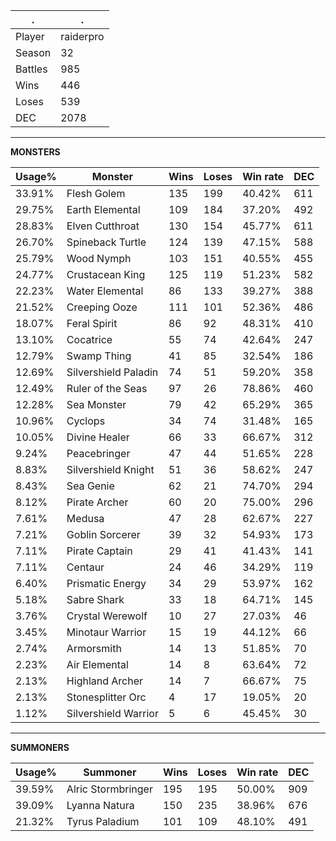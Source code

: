 .|.
|-|-
Player|raiderpro
Season|32
Battles|985
Wins|446
Loses|539
DEC|2078

---
**MONSTERS**

Usage%|Monster|Wins|Loses|Win rate|DEC|
-|-|-|-|-|-|
33.91%|Flesh Golem|135|199|40.42%|611|
29.75%|Earth Elemental|109|184|37.20%|492|
28.83%|Elven Cutthroat|130|154|45.77%|611|
26.70%|Spineback Turtle|124|139|47.15%|588|
25.79%|Wood Nymph|103|151|40.55%|455|
24.77%|Crustacean King|125|119|51.23%|582|
22.23%|Water Elemental|86|133|39.27%|388|
21.52%|Creeping Ooze|111|101|52.36%|486|
18.07%|Feral Spirit|86|92|48.31%|410|
13.10%|Cocatrice|55|74|42.64%|247|
12.79%|Swamp Thing|41|85|32.54%|186|
12.69%|Silvershield Paladin|74|51|59.20%|358|
12.49%|Ruler of the Seas|97|26|78.86%|460|
12.28%|Sea Monster|79|42|65.29%|365|
10.96%|Cyclops|34|74|31.48%|165|
10.05%|Divine Healer|66|33|66.67%|312|
9.24%|Peacebringer|47|44|51.65%|228|
8.83%|Silvershield Knight|51|36|58.62%|247|
8.43%|Sea Genie|62|21|74.70%|294|
8.12%|Pirate Archer|60|20|75.00%|296|
7.61%|Medusa|47|28|62.67%|227|
7.21%|Goblin Sorcerer|39|32|54.93%|173|
7.11%|Pirate Captain|29|41|41.43%|141|
7.11%|Centaur|24|46|34.29%|119|
6.40%|Prismatic Energy|34|29|53.97%|162|
5.18%|Sabre Shark|33|18|64.71%|145|
3.76%|Crystal Werewolf|10|27|27.03%|46|
3.45%|Minotaur Warrior|15|19|44.12%|66|
2.74%|Armorsmith|14|13|51.85%|70|
2.23%|Air Elemental|14|8|63.64%|72|
2.13%|Highland Archer|14|7|66.67%|75|
2.13%|Stonesplitter Orc|4|17|19.05%|20|
1.12%|Silvershield Warrior|5|6|45.45%|30|

---
**SUMMONERS**

Usage%|Summoner|Wins|Loses|Win rate|DEC|
-|-|-|-|-|-|
39.59%|Alric Stormbringer|195|195|50.00%|909|
39.09%|Lyanna Natura|150|235|38.96%|676|
21.32%|Tyrus Paladium|101|109|48.10%|491|
